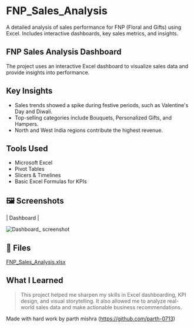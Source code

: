# FNP_Sales_Analysis
A detailed analysis of sales performance for FNP (Floral and Gifts) using Excel. Includes interactive dashboards, key sales metrics, and insights.

## FNP Sales Analysis Dashboard
 The project uses an interactive Excel dashboard to visualize sales data and provide insights into performance.

## Key Insights

- Sales trends showed a spike during festive periods, such as Valentine's Day and Diwali.
- Top-selling categories include Bouquets, Personalized Gifts, and Hampers.
- North and West India regions contribute the highest revenue.

## Tools Used

- Microsoft Excel
- Pivot Tables
- Slicers & Timelines
- Basic Excel Formulas for KPIs

## 🖼️ Screenshots

| Dashboard |

 ![Dashboard_ screenshot](https://github.com/user-attachments/assets/c48b4913-d75a-40b7-bacd-919783e8f0e5)
 

## 📁 Files
[FNP_Sales_Analysis.xlsx](https://github.com/user-attachments/files/20202404/FNP_Sales_Analysis.xlsx)

## What I Learned

> This project helped me sharpen my skills in Excel dashboarding, KPI design, and visual storytelling. It also allowed me to analyze real-world sales data and make actionable business recommendations.


Made with hard work by parth mishra (https://github.com/parth-0713)
